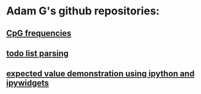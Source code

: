 # Adam G's github repositories:

## [CpG frequencies](CpG-in-covid)

## [todo list parsing](todo-parsing)

## [expected value demonstration using ipython and ipywidgets](coin-flip-EV-demonstration)
